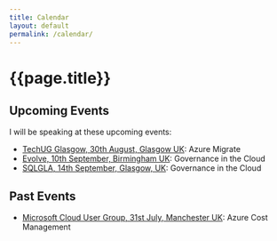 ```yaml
---
title: Calendar
layout: default
permalink: /calendar/
---
```

<div class="page-header">
    <h1 class="page-title">{{page.title}}</h1>
</div>

## Upcoming Events

I will be speaking at these upcoming events:

* [TechUG Glasgow, 30th August, Glasgow UK](https://www.technologyug.co.uk): Azure Migrate
* [Evolve, 10th September, Birmingham UK](https://www.evolveconf.co.uk/): Governance in the Cloud
* [SQLGLA, 14th September, Glasgow, UK](https://www.sqlgla.co.uk): Governance in the Cloud

## Past Events

* [Microsoft Cloud User Group, 31st July, Manchester UK](https://www.mscug.co.uk): Azure Cost Management